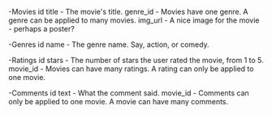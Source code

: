 -Movies
id
title - The movie's title.
genre_id - Movies have one genre. A genre can be applied to many movies.
img_url - A nice image for the movie - perhaps a poster?

-Genres
id
name - The genre name. Say, action, or comedy.

-Ratings
id
stars - The number of stars the user rated the movie, from 1 to 5.
movie_id - Movies can have many ratings. A rating can only be applied to one movie.

-Comments
id
text - What the comment said.
movie_id - Comments can only be applied to one movie. A movie can have many comments.